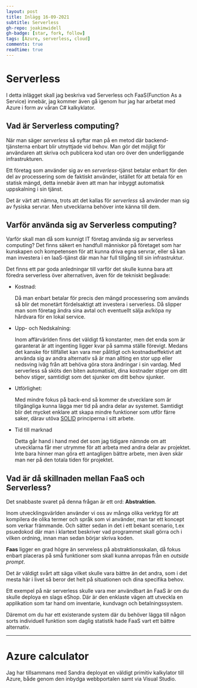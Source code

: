 ```yaml
---
layout: post
title: Inlägg 16-09-2021
subtitle: Serverless
gh-repo: joakimwidell
gh-badge: [star, fork, follow]
tags: [Azure, serverless, cloud]
comments: true
readtime: true
---
```


# Serverless

I detta inlägget skall jag beskriva vad Serverless och FaaS(Function As a Service) 
innebär, jag kommer även gå igenom hur jag har arbetat med Azure i form av våran
C# kalkyklator.

## Vad är Serverless computing?

När man säger *serverless* så syftar man på en metod där backend-tjänsterna enbart 
blir utnyttjade vid behov. Man gör det möjligt för användaren att skriva och 
publicera kod utan oro över den underliggande infrastrukturen. 

Ett företag som använder sig av en *serverless*-tjänst betalar enbart för den del 
av processering som de faktiskt använder, istället för att betala för en statisk
mängd, detta innebär även att man har inbyggt automatisk uppskalning i sin tjänst.

Det är värt att nämna, trots att det kallas för *serverless* så använder man sig
av fysiska servrar. Men utvecklarna behöver inte känna till dem.

## Varför använda sig av Serverless computing?

Varför skall man då som kunnigt IT företag använda sig av serverless computing?
Det finns säkert en handfull människor på företaget som har kunskapen och kompetensen
för att kunna driva egna servrar, eller så kan man investera i en IaaS-tjänst där
man har full tillgång till sin infrastruktur. 

Det finns ett par goda anledningar till varför det skulle kunna bara att föredra
serverless över alternativen, även för de tekniskt begåvade:

  - Kostnad:
    
    Då man enbart betalar för precis den mängd processering som används så blir det 
    monetärt fördelsaktigt att investera i serverless. Då slipper man som företag 
    ändra sina avtal och eventuellt sälja av/köpa ny hårdvara för en lokal service.
    
  - Upp- och Nedskalning:
    
    Inom affärvärlden finns det väldigt få konstanter, men det enda som är garanterat
    är att ingenting ligger kvar på samma ställe förevigt. Medans det kanske för tillfället
    kan vara mer pålitligt och kostnadseffektivt att använda sig av andra alternativ så
    är man allting en stor upp eller nedsving iväg från att behöva göra stora ändringar
    i sin vardag. Med serverless så sköts den biten automatiskt, dina kostnader stiger 
    om ditt behov stiger, samtidigt som det sjunker om ditt behov sjunker. 
    
  - Utförlighet:
    
    Med mindre fokus på back-end så kommer de utvecklare som är tillgängliga kunna lägga
    mer tid på andra delar av systemet. Samtidigt blir det mycket enklare att skapa 
    mindre funktioner som utför färre saker, därav utöva [SOLID](https://en.wikipedia.org/wiki/SOLID) 
    principerna i sitt arbete.
    
   - Tid till marknad
   
     Detta går hand i hand med det som jag tidigare nämnde om att utvecklarna får mer
     utrymme för att arbeta med andra delar av projektet. Inte bara hinner man göra ett
     antagligen bättre arbete, men även skär man ner på den totala tiden för projektet.
     
 ## Vad är då skillnaden mellan FaaS och Serverless?
   
 Det snabbaste svaret på denna frågan är ett ord: **Abstraktion**.

 Inom utvecklingsvärlden använder vi oss av många olika verktyg för att kompilera 
 de olika termer och språk som vi använder, man tar ett koncept som verkar främmande.
 Och sätter sedan in det i ett bekant scenario, t.ex psuedokod där man i klartext beskriver
 vad programmet skall görra och i vilken ordning, innan man sedan börjar skriva koden.
 
 **Faas** ligger en grad högre än servreless på abstraktionsskalan, då fokus enbart
 placeras på små funktioner som skall kunna anropas från en *outside prompt*. 
 
 Det är väldigt svårt att säga vilket skulle vara bättre än det andra, som i det mesta
 här i livet så beror det helt på situationen och dina specifika behov. 
 
 Ett exempel på när serverless skulle vara mer användbart än FaaS är om du skulle
 deploya en slags eShop. Där är den enklaste vägen att utveckla en applikation som
 tar hand om inventarie, kundvagn och betalningssystem. 
 
 Däremot om du har ett existerande system där du behöver lägga till någon sorts individuell
 funktion som daglig statistik hade FaaS vart ett bättre alternativ.
 
 ----
 
 # Azure calculator
 
 Jag har tillsammans med Sandra deployat en väldigt primitiv kalkylator till Azure, både genom
 den inbydga webbportalen samt via Visual Studio. 
     
     
     
     
     
    
